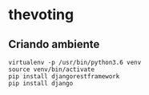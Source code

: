 # thevoting

## Criando ambiente

```
virtualenv -p /usr/bin/python3.6 venv
source venv/bin/activate
pip install djangorestframework
pip install django
```
